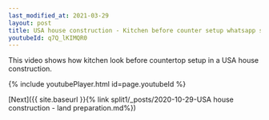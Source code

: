 ```yaml
---
last_modified_at: 2021-03-29
layout: post
title: USA house construction - Kitchen before counter setup whatsapp status
youtubeId: q7Q_lKIMQR0
---
```



This video shows how kitchen look before countertop setup in a USA house construction.

{% include youtubePlayer.html id=page.youtubeId %}

[Next]({{ site.baseurl }}{% link split1/_posts/2020-10-29-USA house construction - land preparation.md%})
